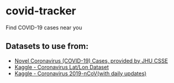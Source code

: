 # covid-tracker
Find COVID-19 cases near you


## Datasets to use from:

* [Novel Coronavirus (COVID-19) Cases, provided by JHU CSSE](https://github.com/CSSEGISandData/COVID-19)
* [Kaggle - Coronavirus Lat/Lon Dataset](https://www.kaggle.com/grebublin/coronavirus-latlon-dataset)
* [Kaggle - Coronavirus 2019-nCoV(with daily updates)](https://www.kaggle.com/gpreda/coronavirus-2019ncov)